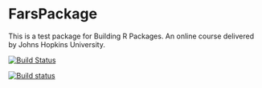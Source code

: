 # FarsPackage
This is a test package for Building R Packages.  An online course delivered by Johns Hopkins University.

[![Build Status](https://travis-ci.org/johnmwaugh/FarsPackage.svg?branch=master)](https://travis-ci.org/johnmwaugh/FarsPackage)

[![Build status](https://ci.appveyor.com/api/projects/status/tk5rl2mwm64b44ke/branch/master?svg=true)](https://ci.appveyor.com/project/johnmwaugh/farspackage/branch/master)


